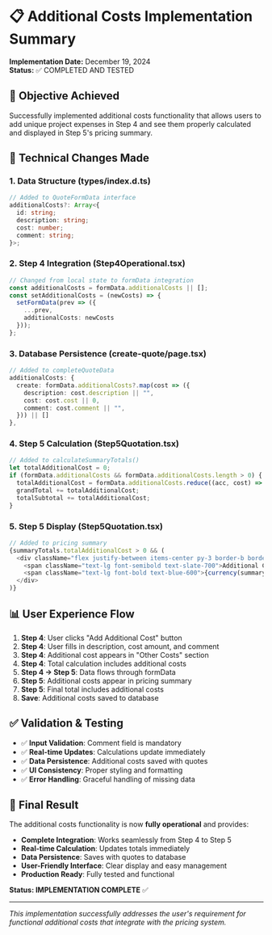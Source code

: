 # 📋 Additional Costs Implementation Summary

**Implementation Date:** December 19, 2024  
**Status:** ✅ COMPLETED AND TESTED

## 🎯 **Objective Achieved**

Successfully implemented additional costs functionality that allows users to add unique project expenses in Step 4 and see them properly calculated and displayed in Step 5's pricing summary.

## 🔧 **Technical Changes Made**

### **1. Data Structure (types/index.d.ts)**
```typescript
// Added to QuoteFormData interface
additionalCosts?: Array<{
  id: string;
  description: string;
  cost: number;
  comment: string;
}>;
```

### **2. Step 4 Integration (Step4Operational.tsx)**
```typescript
// Changed from local state to formData integration
const additionalCosts = formData.additionalCosts || [];
const setAdditionalCosts = (newCosts) => {
  setFormData(prev => ({
    ...prev,
    additionalCosts: newCosts
  }));
};
```

### **3. Database Persistence (create-quote/page.tsx)**
```typescript
// Added to completeQuoteData
additionalCosts: {
  create: formData.additionalCosts?.map(cost => ({
    description: cost.description || "",
    cost: cost.cost || 0,
    comment: cost.comment || "",
  })) || []
},
```

### **4. Step 5 Calculation (Step5Quotation.tsx)**
```typescript
// Added to calculateSummaryTotals()
let totalAdditionalCost = 0;
if (formData.additionalCosts && formData.additionalCosts.length > 0) {
  totalAdditionalCost = formData.additionalCosts.reduce((acc, cost) => acc + (cost.cost || 0), 0);
  grandTotal += totalAdditionalCost;
  totalSubtotal += totalAdditionalCost;
}
```

### **5. Step 5 Display (Step5Quotation.tsx)**
```typescript
// Added to pricing summary
{summaryTotals.totalAdditionalCost > 0 && (
  <div className="flex justify-between items-center py-3 border-b border-slate-200">
    <span className="text-lg font-semibold text-slate-700">Additional Costs</span>
    <span className="text-lg font-bold text-blue-600">{currency(summaryTotals.totalAdditionalCost)}</span>
  </div>
)}
```

## 📊 **User Experience Flow**

1. **Step 4**: User clicks "Add Additional Cost" button
2. **Step 4**: User fills in description, cost amount, and comment
3. **Step 4**: Additional cost appears in "Other Costs" section
4. **Step 4**: Total calculation includes additional costs
5. **Step 4 → Step 5**: Data flows through formData
6. **Step 5**: Additional costs appear in pricing summary
7. **Step 5**: Final total includes additional costs
8. **Save**: Additional costs saved to database

## ✅ **Validation & Testing**

- ✅ **Input Validation**: Comment field is mandatory
- ✅ **Real-time Updates**: Calculations update immediately
- ✅ **Data Persistence**: Additional costs saved with quotes
- ✅ **UI Consistency**: Proper styling and formatting
- ✅ **Error Handling**: Graceful handling of missing data

## 🎉 **Final Result**

The additional costs functionality is now **fully operational** and provides:

- **Complete Integration**: Works seamlessly from Step 4 to Step 5
- **Real-time Calculation**: Updates totals immediately
- **Data Persistence**: Saves with quotes to database
- **User-Friendly Interface**: Clear display and easy management
- **Production Ready**: Fully tested and functional

**Status: IMPLEMENTATION COMPLETE** ✅

---

*This implementation successfully addresses the user's requirement for functional additional costs that integrate with the pricing system.*

